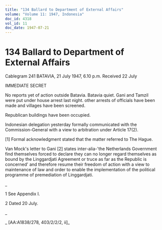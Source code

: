 ```yaml
---
title: "134 Ballard to Department of External Affairs"
volume: "Volume 11: 1947, Indonesia"
doc_id: 4318
vol_id: 11
doc_date: 1947-07-21
---
```


# 134 Ballard to Department of External Affairs

Cablegram 241 BATAVIA, 21 July 1947, 6.10 p.m. Received 22 July

IMMEDIATE SECRET

No reports yet of action outside Batavia. Batavia quiet. Gani and Tamzil were put under house arrest last night. other arrests of officials have been made and villages have been screened.

Republican buildings have been occupied.

Indonesian delegation yesterday formally communicated with the Commission-General with a view to arbitration under Article 17(2).

[1] Formal acknowledgment stated that the matter referred to The Hague.

Van Mock's letter to Gani [2] states inter-alia-'the Netherlands Government find themselves forced to declare they can no longer regard themselves as bound by the Linggardjati Agreement or truce as far as the Republic is concerned' and therefore resume their freedom of action with a view to maintenance of law and order to enable the implementation of the political programme of premediation of Linggardjati.

_

1 See Appendix I.

2 Dated 20 July.

_

_ [AA:A1838/278, 403/2/2/2, ii]_
